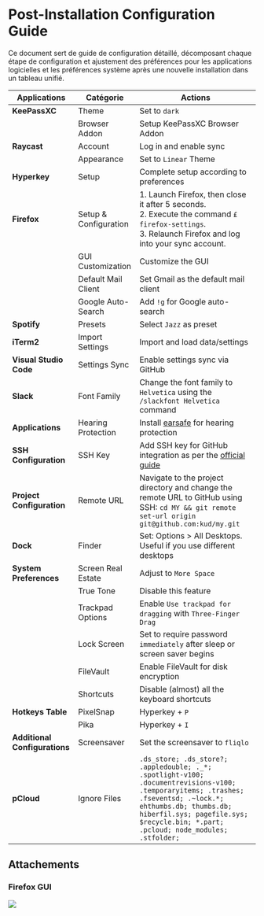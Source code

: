 # Post-Installation Configuration Guide

Ce document sert de guide de configuration détaillé, décomposant chaque étape de configuration et ajustement des préférences pour les applications logicielles et les préférences système après une nouvelle installation dans un tableau unifié.

| Applications                  | Catégorie             | Actions                                                                                                                                                                                                                                            |
| ----------------------------- | --------------------- | -------------------------------------------------------------------------------------------------------------------------------------------------------------------------------------------------------------------------------------------------- |
| **KeePassXC**                 | Theme                 | Set to `dark`                                                                                                                                                                                                                                      |
|                               | Browser Addon         | Setup KeePassXC Browser Addon                                                                                                                                                                                                                      |
| **Raycast**                   | Account               | Log in and enable sync                                                                                                                                                                                                                             |
|                               | Appearance            | Set to `Linear` Theme                                                                                                                                                                                                                              |
| **Hyperkey**                  | Setup                 | Complete setup according to preferences                                                                                                                                                                                                            |
| **Firefox**                   | Setup & Configuration | 1. Launch Firefox, then close it after 5 seconds.<br>2. Execute the command `£ firefox-settings`.<br>3. Relaunch Firefox and log into your sync account.                                                                                           |
|                               | GUI Customization     | Customize the GUI                                                                                                                                                                                                                                  |
|                               | Default Mail Client   | Set Gmail as the default mail client                                                                                                                                                                                                               |
|                               | Google Auto-Search    | Add `!g` for Google auto-search                                                                                                                                                                                                                    |
| **Spotify**                   | Presets               | Select `Jazz` as preset                                                                                                                                                                                                                            |
| **iTerm2**                    | Import Settings       | Import and load data/settings                                                                                                                                                                                                                      |
| **Visual Studio Code**        | Settings Sync         | Enable settings sync via GitHub                                                                                                                                                                                                                    |
| **Slack**                     | Font Family           | Change the font family to `Helvetica` using the `/slackfont Helvetica` command                                                                                                                                                                     |
| **Applications**              | Hearing Protection    | Install [earsafe](https://earsafe.io/) for hearing protection                                                                                                                                                                                      |
| **SSH Configuration**         | SSH Key               | Add SSH key for GitHub integration as per the [official guide](https://help.github.com/articles/connecting-to-github-with-ssh/)                                                                                                                    |
| **Project Configuration**     | Remote URL            | Navigate to the project directory and change the remote URL to GitHub using SSH: `cd MY && git remote set-url origin git@github.com:kud/my.git`                                                                                                    |
| **Dock**                      | Finder                | Set: Options > All Desktops. Useful if you use different desktops                                                                                                                                                                                  |
| **System Preferences**        | Screen Real Estate    | Adjust to `More Space`                                                                                                                                                                                                                             |
|                               | True Tone             | Disable this feature                                                                                                                                                                                                                               |
|                               | Trackpad Options      | Enable `Use trackpad for dragging` with `Three-Finger Drag`                                                                                                                                                                                        |
|                               | Lock Screen           | Set to require password `immediately` after sleep or screen saver begins                                                                                                                                                                           |
|                               | FileVault             | Enable FileVault for disk encryption                                                                                                                                                                                                               |
|                               | Shortcuts             | Disable (almost) all the keyboard shortcuts                                                                                                                                                                                                        |
| **Hotkeys Table**             | PixelSnap             | Hyperkey + `P`                                                                                                                                                                                                                                     |
|                               | Pika                  | Hyperkey + `I`                                                                                                                                                                                                                                     |
| **Additional Configurations** | Screensaver           | Set the screensaver to `fliqlo`                                                                                                                                                                                                                    |
| **pCloud**                    | Ignore Files          | `.ds_store; .ds_store?; .appledouble; ._*; .spotlight-v100; .documentrevisions-v100; .temporaryitems; .trashes; .fseventsd; .~lock.*; ehthumbs.db; thumbs.db; hiberfil.sys; pagefile.sys; $recycle.bin; *.part; .pcloud; node_modules; .stfolder;` |

## Attachements

### Firefox GUI

![](./firefox.png)
